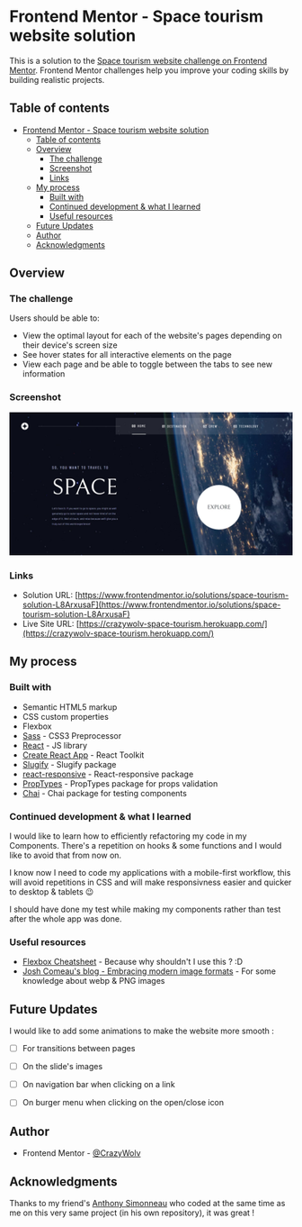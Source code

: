 # Frontend Mentor - Space tourism website solution

This is a solution to the [Space tourism website challenge on Frontend Mentor](https://www.frontendmentor.io/challenges/space-tourism-multipage-website-gRWj1URZ3). Frontend Mentor challenges help you improve your coding skills by building realistic projects. 

## Table of contents

- [Frontend Mentor - Space tourism website solution](#frontend-mentor---space-tourism-website-solution)
  - [Table of contents](#table-of-contents)
  - [Overview](#overview)
    - [The challenge](#the-challenge)
    - [Screenshot](#screenshot)
    - [Links](#links)
  - [My process](#my-process)
    - [Built with](#built-with)
    - [Continued development & what I learned](#continued-development--what-i-learned)
    - [Useful resources](#useful-resources)
  - [Future Updates](#future-updates)
  - [Author](#author)
  - [Acknowledgments](#acknowledgments)


## Overview

### The challenge

Users should be able to:

- View the optimal layout for each of the website's pages depending on their device's screen size
- See hover states for all interactive elements on the page
- View each page and be able to toggle between the tabs to see new information

### Screenshot

![Preview Desktop](./screenshot.jpeg)

### Links

- Solution URL: [https://www.frontendmentor.io/solutions/space-tourism-solution-L8ArxusaF](https://www.frontendmentor.io/solutions/space-tourism-solution-L8ArxusaF)
- Live Site URL: [https://crazywolv-space-tourism.herokuapp.com/](https://crazywolv-space-tourism.herokuapp.com/)

## My process

### Built with

- Semantic HTML5 markup
- CSS custom properties
- Flexbox
- [Sass](https://sass-lang.com/) - CSS3 Preprocessor
- [React](https://reactjs.org/) - JS library
- [Create React App](https://create-react-app.dev/) - React Toolkit
- [Slugify](https://www.npmjs.com/package/slugify) - Slugify package
- [react-responsive](https://www.npmjs.com/package/react-responsive) - React-responsive package
- [PropTypes](https://www.npmjs.com/package/prop-types) - PropTypes package for props validation
- [Chai](https://www.chaijs.com/) - Chai package for testing components


### Continued development & what I learned

I would like to learn how to efficiently refactoring my code in my Components. There's a repetition on hooks & some functions and I would like to avoid that from now on.

I know now I need to code my applications with a mobile-first workflow, this will avoid repetitions in CSS and will make responsivness easier and quicker to desktop & tablets :wink:

I should have done my test while making my components rather than test after the whole app was done.


### Useful resources

- [Flexbox Cheatsheet](https://css-tricks.com/snippets/css/a-guide-to-flexbox/#flexbox-properties) - Because why shouldn't I use this ? :D
- [Josh Comeau's blog - Embracing modern image formats](https://www.joshwcomeau.com/performance/embracing-modern-image-formats/) - For some knowledge about webp & PNG images


## Future Updates
I would like to add some animations to make the website more smooth :
- [ ] For transitions between pages
- [ ] On the slide's images
- [ ] On navigation bar when clicking on a link
- [ ] On burger menu when clicking on the open/close icon


## Author

<!-- - Website - [Add your name here](https://www.your-site.com) - still coding this one -->
- Frontend Mentor - [@CrazyWolv](https://www.frontendmentor.io/profile/CrazyWolv)


## Acknowledgments

Thanks to my friend's [Anthony Simonneau](https://github.com/Anthony-S58) who coded at the same time as me on this very same project (in his own repository), it was great !
